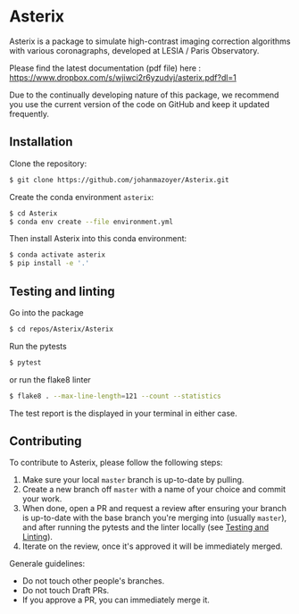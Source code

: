 # Asterix

Asterix is a package to simulate high-contrast imaging correction algorithms with various coronagraphs, developed at LESIA / Paris Observatory.

Please find the latest documentation (pdf file) here : https://www.dropbox.com/s/wjiwci2r6yzudvj/asterix.pdf?dl=1

Due to the continually developing nature of this package, we recommend you use the current version of the code on GitHub and keep it updated frequently.

## Installation

Clone the repository:
```bash
$ git clone https://github.com/johanmazoyer/Asterix.git
```

Create the conda environment `asterix`:
```bash
$ cd Asterix
$ conda env create --file environment.yml
```

Then install Asterix into this conda environment:
```bash
$ conda activate asterix
$ pip install -e '.'
```

## Testing and linting

Go into the package
```bash
$ cd repos/Asterix/Asterix
```

Run the pytests
```bash
$ pytest
```

or run the flake8 linter
```bash
$ flake8 . --max-line-length=121 --count --statistics
```

The test report is the displayed in your terminal in either case.

## Contributing

To contribute to Asterix, please follow the following steps:
1. Make sure your local `master` branch is up-to-date by pulling.
2. Create a new branch off `master` with a name of your choice and commit your work.
3. When done, open a PR and request a review after ensuring your branch is up-to-date with the base branch you're merging into (usually `master`),
and after running the pytests and the linter locally (see [Testing and Linting](#testing-and-linting)).
4. Iterate on the review, once it's approved it will be immediately merged.

Generale guidelines:
- Do not touch other people's branches.
- Do not touch Draft PRs.
- If you approve a PR, you can immediately merge it.